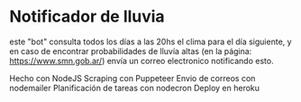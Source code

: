 # Notificador de lluvia 

este "bot" consulta todos los días a las 20hs el clima para el día siguiente, y en caso de encontrar probabilidades de lluvía altas (en la página: https://www.smn.gob.ar/) envía un correo electronico notificando esto. 

Hecho con NodeJS
Scraping con Puppeteer
Envio de correos con nodemailer
Planificación de tareas con nodecron
Deploy en heroku
